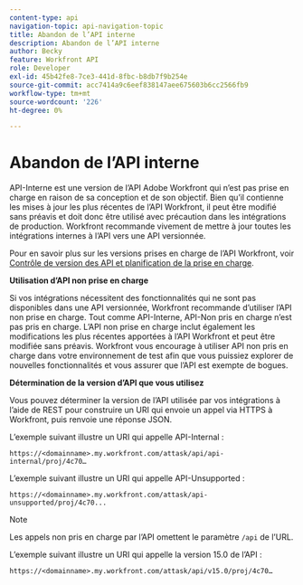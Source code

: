 ```yaml
---
content-type: api
navigation-topic: api-navigation-topic
title: Abandon de l’API interne
description: Abandon de l’API interne
author: Becky
feature: Workfront API
role: Developer
exl-id: 45b42fe8-7ce3-441d-8fbc-b8db7f9b254e
source-git-commit: acc7414a9c6eef838147aee675603b6cc2566fb9
workflow-type: tm+mt
source-wordcount: '226'
ht-degree: 0%

---
```


# Abandon de l’API interne

API-Interne est une version de l’API Adobe Workfront qui n’est pas prise en charge en raison de sa conception et de son objectif. Bien qu’il contienne les mises à jour les plus récentes de l’API Workfront, il peut être modifié sans préavis et doit donc être utilisé avec précaution dans les intégrations de production. Workfront recommande vivement de mettre à jour toutes les intégrations internes à l’API vers une API versionnée.

Pour en savoir plus sur les versions prises en charge de l’API Workfront, voir [Contrôle de version des API et planification de la prise en charge](../../wf-api/api/api-version-support-schedule.md).

**Utilisation d’API non prise en charge**

Si vos intégrations nécessitent des fonctionnalités qui ne sont pas disponibles dans une API versionnée, Workfront recommande d’utiliser l’API non prise en charge. Tout comme API-Interne, API-Non pris en charge n’est pas pris en charge. L’API non prise en charge inclut également les modifications les plus récentes apportées à l’API Workfront et peut être modifiée sans préavis. Workfront vous encourage à utiliser API non pris en charge dans votre environnement de test afin que vous puissiez explorer de nouvelles fonctionnalités et vous assurer que l’API est exempte de bogues.

**Détermination de la version d’API que vous utilisez**

Vous pouvez déterminer la version de l’API utilisée par vos intégrations à l’aide de REST pour construire un URI qui envoie un appel via HTTPS à Workfront, puis renvoie une réponse JSON.

L’exemple suivant illustre un URI qui appelle API-Internal :

```
https://<domainname>.my.workfront.com/attask/api/api-internal/proj/4c70…
```

L’exemple suivant illustre un URI qui appelle API-Unsupported :

```
https://<domainname>.my.workfront.com/attask/api-unsupported/proj/4c70...
```

>[!NOTE]
>
>Les appels non pris en charge par l’API omettent le paramètre `/api` de l’URL.

L’exemple suivant illustre un URI qui appelle la version 15.0 de l’API :

```
https://<domainname>.my.workfront.com/attask/api/v15.0/proj/4c70…
```
